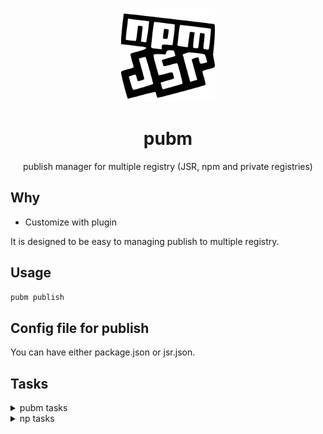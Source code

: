 <p align="center">
<img src="https://github.com/syi0808/pubm/blob/main/docs/logo.svg" height="150">
</p>

<h1 align="center">
pubm
</h1>

<p align="center">
publish manager for multiple registry (JSR, npm and private registries)
<p>

## Why

- Customize with plugin

It is designed to be easy to managing publish to multiple registry.

## Usage

```bash
pubm publish
```

## Config file for publish

You can have either package.json or jsr.json.


## Tasks

<details>
<summary>
pubm tasks
</summary>
- Notify new version
- Checking required information
  - Select SemVer increment or specify new version
  - Select the tag for this pre-release version in npm: (if version is prerelease) 
- Prerequisite checks = skip-pre (for deployment reliability)
  - Checking if remote history is clean...
  - Checking if the local working tree is clean…
  - Checking if commits exist since the last release...
  - Confirming new files and new dependencies...
      - compare and get add files using diff with HEAD and latest tag
      - get local package.json and latest tag package.json file
  - Checking if the package has never been deployed...
      - check npm registry
  - if first time -> Checking package name availability…
- Required conditions checks (concurrently) = skip-required (for pubm tasks)
  - Ping registries…
  - Checking if test and build scripts exist...
  - Checking package manager version...
  - if not first time -> Verifying user authentication...
  - Checking git version...
  - Checking git remote...
  - Checking git tag existence...
  - Verifying current branch is a release branch...
  - Checking if npm and jsr are installed...
- Running tests...
- Building the project...
- Bumping version…
- Publishing... (concurrently)
  - npm
      - Running npm publish…
      - Verifying two-factor authentication…
  - jsr
      - Running jsr publish…
      - Verifying two-factor authentication…
- Pushing tags to GitHub...
- Creating release draft on GitHub...
</details>

<details>
<summary>
np tasks
</summary>

- Show New files and New dependencies
- Check commits exist since last release
- Check package name availabliity
- Input SemVer version
- Input tag (if version is prerelease)
- Check hasn't been published scoped package
- Prerequisite tasks
  - Ping npm registry
  - Check package manager version
  - Verify user is authenticated
  - Check git version
  - Check git remote
  - Validate version
  - Check for prerelease vesion
    - if not private and is prerelease version and tag option not exist -> throw error should set tag
  - Check git tag existence
- Git tasks
  - Check current branch is release branch
  - Check local working tree is clean
  - Check remote history is clean
- Cleanup
- Install dependencies
- Tests
- Bumping version
- Publish package
- two-factor authentication
- Push tags
- Release draft
</details>
